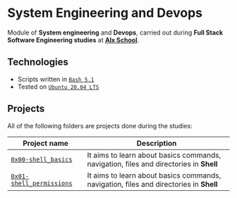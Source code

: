 # System Engineering and Devops

Module of **System engineering** and **Devops**, carried out during **Full Stack Software Engineering studies** at [**Alx School**](https://www.alxafrica.com/).

## Technologies
* Scripts written in [`Bash 5.1`](https://www.gnu.org/software/bash/)
* Tested on [`Ubuntu 20.04 LTS`](https://ubuntu.com/download/desktop)

## Projects
All of the following folders are projects done during the studies:

| Project name | Description |
| ------------ | ----------- |
| [`0x00-shell_basics`](0x00-shell_basics) | It aims to learn about basics commands, navigation, files and directories in **Shell** |
| [`0x01-shell_permissions`](0x01-shell_permissions) | It aims to learn about basics commands, navigation, files and directories in **Shell** |